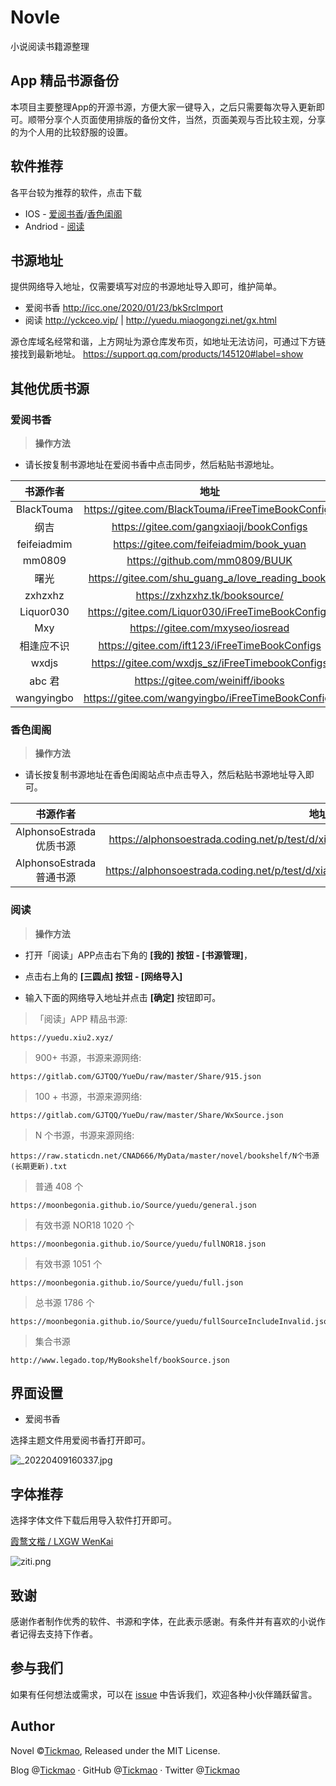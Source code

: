 # Novle
小说阅读书籍源整理

## App 精品书源备份
本项目主要整理App的开源书源，方便大家一键导入，之后只需要每次导入更新即可。顺带分享个人页面使用排版的备份文件，当然，页面美观与否比较主观，分享的为个人用的比较舒服的设置。

## 软件推荐

各平台较为推荐的软件，点击下载

- IOS - [爱阅书香](https://itunes.apple.com/cn/app/id1137819437)/[香色闺阁](https://itunes.apple.com/app/id1521205149)
- Andriod - [阅读](https://www.legado.top/)

## 书源地址
提供网络导入地址，仅需要填写对应的书源地址导入即可，维护简单。
- 爱阅书香 http://icc.one/2020/01/23/bkSrcImport
- 阅读  http://yckceo.vip/ | http://yuedu.miaogongzi.net/gx.html

源仓库域名经常和谐，上方网址为源仓库发布页，如地址无法访问，可通过下方链接找到最新地址。
https://support.qq.com/products/145120#label=show

## 其他优质书源

### 爱阅书香

> **操作方法**

- 请长按复制书源地址在爱阅书香中点击同步，然后粘贴书源地址。

|    书源作者     |                       地址                        |
| :-------------: | :-----------------------------------------------: |
| BlackTouma  | https://gitee.com/BlackTouma/iFreeTimeBookConfigs |
|    纲吉     |     https://gitee.com/gangxiaoji/bookConfigs      |
| feifeiadmim |      https://gitee.com/feifeiadmim/book_yuan      |
|   mm0809   |          https://github.com/mm0809/BUUK           |
|    曙光    | https://gitee.com/shu_guang_a/love_reading_books  |
|   zxhzxhz   |          https://zxhzxhz.tk/booksource/           |
|  Liquor030  | https://gitee.com/Liquor030/iFreeTimeBookConfigs  |
|     Mxy     |         https://gitee.com/mxyseo/iosread          |
| 相逢应不识  |   https://gitee.com/ift123/iFreeTimeBookConfigs   |
|    wxdjs    |  https://gitee.com/wxdjs_sz/iFreeTimebookConfigs  |
|   abc 君    |         https://gitee.com/weiniff/ibooks          |
| wangyingbo  | https://gitee.com/wangyingbo/iFreeTimeBookConfigs |

### 香色闺阁

> **操作方法**

- 请长按复制书源地址在香色闺阁站点中点击导入，然后粘贴书源地址导入即可。

|    书源作者     |                       地址                        |
| :-------------: | :-----------------------------------------------: |
| AlphonsoEstrada优质书源  | https://alphonsoestrada.coding.net/p/test/d/xiangse/git/raw/master/sourceModelList.xbs |
| AlphonsoEstrada普通书源  | https://alphonsoestrada.coding.net/p/test/d/xiangse/git/raw/master/sourceModelList2.xbs |   |

### 阅读

> **操作方法**

- 打开「阅读」APP点击右下角的 **[我的] 按钮 - [书源管理]**，

- 点击右上角的 **[三圆点] 按钮 - [网络导入]**

- 输入下面的网络导入地址并点击 **[确定]** 按钮即可。

> 「阅读」APP 精品书源:

```
https://yuedu.xiu2.xyz/
```

> 900+ 书源，书源来源网络:

```
https://gitlab.com/GJTQQ/YueDu/raw/master/Share/915.json
```

> 100 + 书源，书源来源网络:

```
https://gitlab.com/GJTQQ/YueDu/raw/master/Share/WxSource.json
```

> N 个书源，书源来源网络:

```
https://raw.staticdn.net/CNAD666/MyData/master/novel/bookshelf/N个书源(长期更新).txt
```

> 普通 408 个

```
https://moonbegonia.github.io/Source/yuedu/general.json
```

> 有效书源 NOR18 1020 个

```
https://moonbegonia.github.io/Source/yuedu/fullNOR18.json
```

> 有效书源 1051 个

```
https://moonbegonia.github.io/Source/yuedu/full.json
```

> 总书源 1786 个

```
https://moonbegonia.github.io/Source/yuedu/fullSourceIncludeInvalid.json
```

> 集合书源

```
http://www.legado.top/MyBookshelf/bookSource.json
```


## 界面设置

- 爱阅书香

选择主题文件用爱阅书香打开即可。

![_20220409160337.jpg](https://cdn5.maocdn.cn/img/2022/04/09/_20220409160337.jpg)

## 字体推荐

选择字体文件下载后用导入软件打开即可。

[霞鹜文楷 / LXGW WenKai](https://github.com/lxgw/LxgwWenKai)

![ziti.png](https://raw.githubusercontent.com/lxgw/LxgwWenKai/main/documentation/wenkai-1.png)

## 致谢

感谢作者制作优秀的软件、书源和字体，在此表示感谢。有条件并有喜欢的小说作者记得去支持下作者。


## 参与我们

如果有任何想法或需求，可以在 [issue](https://github.com/tickmao/Novel/issues) 中告诉我们，欢迎各种小伙伴踊跃留言。


## Author

Novel ©[Tickmao](https://blog.tickmao.com/), Released under the MIT License.

Blog @[Tickmao](https://blog.tickmao.com/) · GitHub @[Tickmao](https://github.com/tickmao) · Twitter @[Tickmao](https://twitter.com/tickmao)